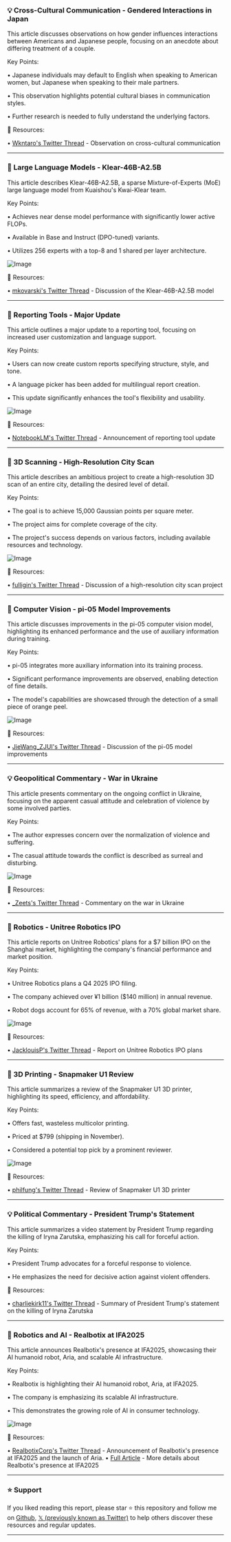 ### 💡 Cross-Cultural Communication - Gendered Interactions in Japan

This article discusses observations on how gender influences interactions between Americans and Japanese people, focusing on an anecdote about differing treatment of a couple.

Key Points:

•  Japanese individuals may default to English when speaking to American women, but Japanese when speaking to their male partners.


• This observation highlights potential cultural biases in communication styles.


• Further research is needed to fully understand the underlying factors.


🔗 Resources:

• [Wkntaro's Twitter Thread](https://x.com/wkentaro_/status/1965383691758338266) - Observation on cross-cultural communication


---
### 🤖 Large Language Models - Klear-46B-A2.5B

This article describes Klear-46B-A2.5B, a sparse Mixture-of-Experts (MoE) large language model from Kuaishou's Kwai-Klear team.

Key Points:

•  Achieves near dense model performance with significantly lower active FLOPs.


•  Available in Base and Instruct (DPO-tuned) variants.


•  Utilizes 256 experts with a top-8 and 1 shared per layer architecture.



![Image](https://pbs.twimg.com/media/G0cvK-lWUAA0muQ?format=jpg&name=small)

🔗 Resources:

• [mkovarski's Twitter Thread](https://x.com/gm8xx8/status/1965591632960458989) - Discussion of the Klear-46B-A2.5B model


---
### 🚀 Reporting Tools - Major Update

This article outlines a major update to a reporting tool, focusing on increased user customization and language support.

Key Points:

•  Users can now create custom reports specifying structure, style, and tone.


•  A language picker has been added for multilingual report creation.


•  This update significantly enhances the tool's flexibility and usability.


![Image](https://pbs.twimg.com/amplify_video_thumb/1965106119761637376/img/XVzXrCXlW08tvIh-.jpg)

🔗 Resources:

• [NotebookLM's Twitter Thread](https://x.com/NotebookLM/status/1965106170152013888) - Announcement of reporting tool update


---
### 🤖 3D Scanning - High-Resolution City Scan

This article describes an ambitious project to create a high-resolution 3D scan of an entire city, detailing the desired level of detail.

Key Points:

•  The goal is to achieve 15,000 Gaussian points per square meter.


•  The project aims for complete coverage of the city.


•  The project's success depends on various factors, including available resources and technology.



![Image](https://pbs.twimg.com/amplify_video_thumb/1965508142999203840/img/QCm9-83aD-4ZjDLl.jpg)

🔗 Resources:

• [fulligin's Twitter Thread](https://x.com/fulligin/status/1965509055314886761) - Discussion of a high-resolution city scan project


---
### 🤖 Computer Vision - pi-05 Model Improvements

This article discusses improvements in the pi-05 computer vision model, highlighting its enhanced performance and the use of auxiliary information during training.

Key Points:

•  pi-05 integrates more auxiliary information into its training process.


•  Significant performance improvements are observed, enabling detection of fine details.


•  The model's capabilities are showcased through the detection of a small piece of orange peel.



![Image](https://pbs.twimg.com/amplify_video_thumb/1965408718784274432/img/QAHGtMeSbRk3ZsOz.jpg)

🔗 Resources:

• [JieWang_ZJUI's Twitter Thread](https://x.com/JieWang_ZJUI/status/1965409479367045239) - Discussion of the pi-05 model improvements


---
### 💡 Geopolitical Commentary - War in Ukraine

This article presents commentary on the ongoing conflict in Ukraine, focusing on the apparent casual attitude and celebration of violence by some involved parties.


Key Points:

• The author expresses concern over the normalization of violence and suffering.


• The casual attitude towards the conflict is described as surreal and disturbing.



![Image](https://pbs.twimg.com/media/G0bBtNdWMAAY9DW?format=png&name=small)

🔗 Resources:

• [_Zeets's Twitter Thread](https://x.com/_Zeets/status/1965476532769751184) - Commentary on the war in Ukraine


---
### 🚀 Robotics - Unitree Robotics IPO

This article reports on Unitree Robotics' plans for a $7 billion IPO on the Shanghai market, highlighting the company's financial performance and market position.


Key Points:

•  Unitree Robotics plans a Q4 2025 IPO filing.


•  The company achieved over ¥1 billion ($140 million) in annual revenue.


•  Robot dogs account for 65% of revenue, with a 70% global market share.



![Image](https://pbs.twimg.com/media/G0YrCWjbgAESt4Z?format=jpg&name=small)

🔗 Resources:

• [JacklouisP's Twitter Thread](https://x.com/JacklouisP/status/1965305610695835736) - Report on Unitree Robotics IPO plans


---
### 🚀 3D Printing - Snapmaker U1 Review

This article summarizes a review of the Snapmaker U1 3D printer, highlighting its speed, efficiency, and affordability.

Key Points:

•  Offers fast, wasteless multicolor printing.


•  Priced at $799 (shipping in November).


•  Considered a potential top pick by a prominent reviewer.



![Image](https://pbs.twimg.com/media/G0bqJrtaAAADWT_?format=png&name=small)

🔗 Resources:

• [philfung's Twitter Thread](https://x.com/philfung/status/1965516973196148788) - Review of Snapmaker U1 3D printer


---
### 💡 Political Commentary - President Trump's Statement

This article summarizes a video statement by President Trump regarding the killing of Iryna Zarutska, emphasizing his call for forceful action.

Key Points:

•  President Trump advocates for a forceful response to violence.


•  He emphasizes the need for decisive action against violent offenders.



🔗 Resources:

• [charliekirk11's Twitter Thread](https://x.com/charliekirk11/status/1965458939644109294) - Summary of President Trump's statement on the killing of Iryna Zarutska


---
### 🚀 Robotics and AI - Realbotix at IFA2025

This article announces Realbotix's presence at IFA2025, showcasing their AI humanoid robot, Aria, and scalable AI infrastructure.

Key Points:

•  Realbotix is highlighting their AI humanoid robot, Aria, at IFA2025.


•  The company is emphasizing its scalable AI infrastructure.


•  This demonstrates the growing role of AI in consumer technology.



![Image](https://pbs.twimg.com/media/G0bNZhLW4AAa9ks?format=jpg&name=small)

🔗 Resources:

• [RealbotixCorp's Twitter Thread](https://x.com/RealbotixCorp/status/1965484129736069516) - Announcement of Realbotix's presence at IFA2025 and the launch of Aria.
• [Full Article](asmbly.link/uHX9MXD) - More details about Realbotix's presence at IFA2025


---

### ⭐️ Support

If you liked reading this report, please star ⭐️ this repository and follow me on [Github](https://github.com/Drix10), [𝕏 (previously known as Twitter)](https://x.com/DRIX_10_) to help others discover these resources and regular updates.

---